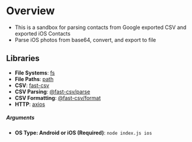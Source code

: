 # Overview

- This is a sandbox for parsing contacts from Google exported CSV and exported iOS Contacts
- Parse iOS photos from base64, convert, and export to file

## Libraries

- **File Systems**: [fs](https://nodejs.org/api/fs.html)
- **File Paths**: [path](https://nodejs.dev/learn/nodejs-file-paths/)
- **CSV**: [fast-csv](https://c2fo.github.io/fast-csv/)
- **CSV Parsing**: [@fast-csv/parse](https://c2fo.github.io/fast-csv/)
- **CSV Formatting**: [@fast-csv/format](https://c2fo.github.io/fast-csv/)
- **HTTP**: [axios](https://www.npmjs.com/package/axios)

##### Arguments

- **OS Type: Android or iOS (Required)**: `node index.js ios`
